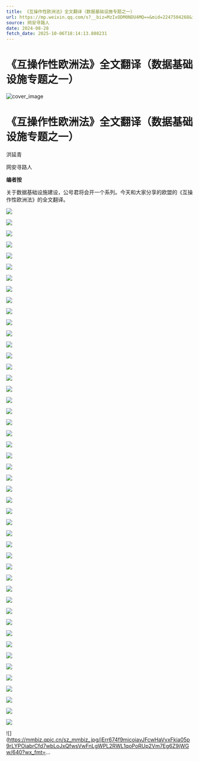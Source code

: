 ```yaml
---
title: 《互操作性欧洲法》全文翻译（数据基础设施专题之一）
url: https://mp.weixin.qq.com/s?__biz=MzIxODM0NDU4MQ==&mid=2247504268&idx=1&sn=a3b66e9a70e43913eed69a87d29732cb&chksm=97e96c66a09ee5705512048f071a7edbcd8a27de39e1b4d5141e679b6903e48ae6b46eecbfd0&scene=58&subscene=0#rd
source: 网安寻路人
date: 2024-08-28
fetch_date: 2025-10-06T18:14:13.808231
---
```


# 《互操作性欧洲法》全文翻译（数据基础设施专题之一）

![cover_image](https://mmbiz.qpic.cn/sz_mmbiz_jpg/jErr674f9micoiavJFcwHaVvxFkia05p9rLK7TSibyDUNWMY1S8z25cUpznAPsE2kf5iblctNsZH8DIVTGibGibp0icicDQ/0?wx_fmt=jpeg)

# 《互操作性欧洲法》全文翻译（数据基础设施专题之一）

洪延青

网安寻路人

**编者按**

关于数据基础设施建设，公号君将会开一个系列。今天和大家分享的欧盟的《互操作性欧洲法》的全文翻译。

![](https://mmbiz.qpic.cn/sz_mmbiz_jpg/jErr674f9micoiavJFcwHaVvxFkia05p9rLOUshP3lhrmCJ40e4sY8ErXRgkJ7s07BzFzp3eozRKsynowG7n0WQhA/640?wx_fmt=jpeg&from=appmsg)

![](https://mmbiz.qpic.cn/sz_mmbiz_jpg/jErr674f9micoiavJFcwHaVvxFkia05p9rLK2UWLwR4hq6KcHutjrw3DjE67kaW46Tia0EFkJ8HOI0YUpnZ59iaoH6w/640?wx_fmt=jpeg&from=appmsg)

![](https://mmbiz.qpic.cn/sz_mmbiz_jpg/jErr674f9micoiavJFcwHaVvxFkia05p9rLMVPHYSmmqFE4FztII5sVHFk5fKbgk7qROiaDhlYaicdOP4NWUhWpNqKA/640?wx_fmt=jpeg&from=appmsg)

![](https://mmbiz.qpic.cn/sz_mmbiz_jpg/jErr674f9micoiavJFcwHaVvxFkia05p9rLiaicEktLCZbFbEriasfSaF9RZyRibvnN8iasI08CE2HWhuu1sedd8IgmpeQ/640?wx_fmt=jpeg&from=appmsg)

![](https://mmbiz.qpic.cn/sz_mmbiz_jpg/jErr674f9micoiavJFcwHaVvxFkia05p9rLoZk9MicTcDDAGNYMXrwxjuMnJDAbNh8FZXmwI2cdpw1LxCS0T1hIicmw/640?wx_fmt=jpeg&from=appmsg)

![](https://mmbiz.qpic.cn/sz_mmbiz_jpg/jErr674f9micoiavJFcwHaVvxFkia05p9rLnicwgUo2DHUjibLIibHib7Ot5l5v1RSnAVPJjIYtk34icO80ORhkBurpAJQ/640?wx_fmt=jpeg&from=appmsg)

![](https://mmbiz.qpic.cn/sz_mmbiz_jpg/jErr674f9micoiavJFcwHaVvxFkia05p9rLGPDCRDKxNnpWNv3Ssy8C3Xqrs7cQJysp1DDjLGlsZOVyecwFGHYwnw/640?wx_fmt=jpeg&from=appmsg)

![](https://mmbiz.qpic.cn/sz_mmbiz_jpg/jErr674f9micoiavJFcwHaVvxFkia05p9rL3ByiaX46tcl8icUTjCQy0R9GwJQHdC6aaJ2GjZ3ap5iceTibhQP95ibxvHQ/640?wx_fmt=jpeg&from=appmsg)

![](https://mmbiz.qpic.cn/sz_mmbiz_jpg/jErr674f9micoiavJFcwHaVvxFkia05p9rLHZyecBN5ibdVZsBJYC5pibQZfxl4VVQrIbt3rHRMVzCht9Pl6ibjJhObg/640?wx_fmt=jpeg&from=appmsg)

![](https://mmbiz.qpic.cn/sz_mmbiz_jpg/jErr674f9micoiavJFcwHaVvxFkia05p9rLmSlabWb3UDYBRhznia5LR0h3vHw2MHS7UFlk0iaJIf23NrY27bPr9WNw/640?wx_fmt=jpeg&from=appmsg)

![](https://mmbiz.qpic.cn/sz_mmbiz_jpg/jErr674f9micoiavJFcwHaVvxFkia05p9rL46w4Jx4GOfKeSoF2NgYwXooEqY9rkwChxxw6g7PaECet04FQARia8zg/640?wx_fmt=jpeg&from=appmsg)

![](https://mmbiz.qpic.cn/sz_mmbiz_jpg/jErr674f9micoiavJFcwHaVvxFkia05p9rL0eFS7iaasiaRQg8Licd7B7xvia4kWScBKiasJYrcQsYtfIpMiaeQbUpBNpMw/640?wx_fmt=jpeg&from=appmsg)

![](https://mmbiz.qpic.cn/sz_mmbiz_jpg/jErr674f9micoiavJFcwHaVvxFkia05p9rLEmPImzCYib3gT4y4st4iaGPCDqdq8kxLLicb9vM3A9Fz4eJVtaD6k85sA/640?wx_fmt=jpeg&from=appmsg)

![](https://mmbiz.qpic.cn/sz_mmbiz_jpg/jErr674f9micoiavJFcwHaVvxFkia05p9rLcic6QMYl6gkzib3zHPLI9M6oGGm5mmGibiaBlpquRXdzvVkWBNdIMC7SaQ/640?wx_fmt=jpeg&from=appmsg)

![](https://mmbiz.qpic.cn/sz_mmbiz_jpg/jErr674f9micoiavJFcwHaVvxFkia05p9rLliaAliaH8rbbyR06ia5HbsHRzQqia2oGnPictZWWhWo1sGm9Hv2OffgP3wQ/640?wx_fmt=jpeg&from=appmsg)

![](https://mmbiz.qpic.cn/sz_mmbiz_jpg/jErr674f9micoiavJFcwHaVvxFkia05p9rLDuQI1ricQAribunHLIlfaiaD4vy0SicBwL6b5BwRJCb1O06OuVWSjURKXw/640?wx_fmt=jpeg&from=appmsg)

![](https://mmbiz.qpic.cn/sz_mmbiz_jpg/jErr674f9micoiavJFcwHaVvxFkia05p9rLu1VEOV10TVgJksprI51D0H2uZc4WxXud01kop8bBgayxg2yRPWicmjg/640?wx_fmt=jpeg&from=appmsg)

![](https://mmbiz.qpic.cn/sz_mmbiz_jpg/jErr674f9micoiavJFcwHaVvxFkia05p9rLiawtZRV3o86DZEytiaX37EHDZr6zoW4HWW8vWcVUlZiaYujXO68ycWTGw/640?wx_fmt=jpeg&from=appmsg)

![](https://mmbiz.qpic.cn/sz_mmbiz_jpg/jErr674f9micoiavJFcwHaVvxFkia05p9rLYibnzb7ibLQibuXbkHuRyAIecYsibUFh6wUgib2LPVbfNkYlpic65nDHEAyQ/640?wx_fmt=jpeg&from=appmsg)

![](https://mmbiz.qpic.cn/sz_mmbiz_jpg/jErr674f9micoiavJFcwHaVvxFkia05p9rLFkVEhjzEc4YH4ZLjsKceGHob2m34LtHtKS5csTqKkEO63mZRdeYfcw/640?wx_fmt=jpeg&from=appmsg)

![](https://mmbiz.qpic.cn/sz_mmbiz_jpg/jErr674f9micoiavJFcwHaVvxFkia05p9rLQBXvky9JcFloGwSTewCDAz2QwQhKTWCHheQ5MM8icic0icKbgoDXibEicng/640?wx_fmt=jpeg&from=appmsg)

![](https://mmbiz.qpic.cn/sz_mmbiz_jpg/jErr674f9micoiavJFcwHaVvxFkia05p9rL61Ue7icGVic2Ukf5vaiaPTuNCUzhtWtJgO3D4P8jpyz9kx4KupEQOXIOg/640?wx_fmt=jpeg&from=appmsg)

![](https://mmbiz.qpic.cn/sz_mmbiz_jpg/jErr674f9micoiavJFcwHaVvxFkia05p9rLtibbDK1cTichHLFmKaPMTIVmibnuANbvfSFRicoIFNP92d0ITgETKeaw4g/640?wx_fmt=jpeg&from=appmsg)

![](https://mmbiz.qpic.cn/sz_mmbiz_jpg/jErr674f9micoiavJFcwHaVvxFkia05p9rL70a4hqXgjQHx0U7ByKKfjyIr3cF4dGSU5sXic7vNAoWTXVuKicwmiaUTA/640?wx_fmt=jpeg&from=appmsg)

![](https://mmbiz.qpic.cn/sz_mmbiz_jpg/jErr674f9micoiavJFcwHaVvxFkia05p9rLA7F8ker6QiaBfbic7FeiaGqYkCBdiae2I8ueZJZAcqHXMOLic1fLHz8BYlg/640?wx_fmt=jpeg&from=appmsg)

![](https://mmbiz.qpic.cn/sz_mmbiz_jpg/jErr674f9micoiavJFcwHaVvxFkia05p9rLIIbMEe4yHWyDFQ716pNn8s79PAI3xOTy4ajUSRx4S14KBAh4NUuhPA/640?wx_fmt=jpeg&from=appmsg)

![](https://mmbiz.qpic.cn/sz_mmbiz_jpg/jErr674f9micoiavJFcwHaVvxFkia05p9rLYLqoGRkAE5MUibItoI0sMaF40U6OyJvaQSHMDlm8epwhGun3uKML0kA/640?wx_fmt=jpeg&from=appmsg)

![](https://mmbiz.qpic.cn/sz_mmbiz_jpg/jErr674f9micoiavJFcwHaVvxFkia05p9rLCuFmtLm8bnvnhsia2XlHMic6rC7iauNmcoTqcib7EibCd1Y8kCagCN9PEBg/640?wx_fmt=jpeg&from=appmsg)

![](https://mmbiz.qpic.cn/sz_mmbiz_jpg/jErr674f9micoiavJFcwHaVvxFkia05p9rLT6l7lwibEoTAyaxzv0d9y91B2G6MQCMBmT0ZqFb2Sy9QYiasWz7puoDg/640?wx_fmt=jpeg&from=appmsg)

![](https://mmbiz.qpic.cn/sz_mmbiz_jpg/jErr674f9micoiavJFcwHaVvxFkia05p9rLiaylGZsZw4YhdIAxH2uluxwukoGp3Gmqqmv7tW3yruE5YtkjmLDNpuQ/640?wx_fmt=jpeg&from=appmsg)

![](https://mmbiz.qpic.cn/sz_mmbiz_jpg/jErr674f9micoiavJFcwHaVvxFkia05p9rLp5Xgc9FagWfuNIuQ7RibxTLBLTFBF2oVgHdoeDdTIlf1C3eEB3t7qbA/640?wx_fmt=jpeg&from=appmsg)

![](https://mmbiz.qpic.cn/sz_mmbiz_jpg/jErr674f9micoiavJFcwHaVvxFkia05p9rLia3D4Gu86PlHS3eBrgEibCOGdzCslWyibUTkrISvJAQSmOwN5ZD0328oA/640?wx_fmt=jpeg&from=appmsg)

![](https://mmbiz.qpic.cn/sz_mmbiz_jpg/jErr674f9micoiavJFcwHaVvxFkia05p9rLx6zlL7cB12RC7FnOksBcerONIVribeVyx2iaPC1clRiakliahoDVDAPnLQ/640?wx_fmt=jpeg&from=appmsg)

![](https://mmbiz.qpic.cn/sz_mmbiz_jpg/jErr674f9micoiavJFcwHaVvxFkia05p9rLsXgIS5IJB18X8cearHQrozTBBmVyMiclu0LpH6y7n11NzOBHgmP6vGQ/640?wx_fmt=jpeg&from=appmsg)

![](https://mmbiz.qpic.cn/sz_mmbiz_jpg/jErr674f9micoiavJFcwHaVvxFkia05p9rLtWf8TWsXUQgOIMfoE9ZOhcuDkW43nWzpXapfibVTGonShkjbicVicwRng/640?wx_fmt=jpeg&from=appmsg)

![](https://mmbiz.qpic.cn/sz_mmbiz_jpg/jErr674f9micoiavJFcwHaVvxFkia05p9rLemiaGKkZjnvu3X1HVjkvYo3kO7AZQPSt80fBaic3yPicqoA3bs2lM7Ynw/640?wx_fmt=jpeg&from=appmsg)

![](https://mmbiz.qpic.cn/sz_mmbiz_jpg/jErr674f9micoiavJFcwHaVvxFkia05p9rL9lNyn6ep9DpMnLpic4xVibOl4hKxLJrpY4UepKBtmkErpMCxXZnqiawew/640?wx_fmt=jpeg&from=appmsg)

![](https://mmbiz.qpic.cn/sz_mmbiz_jpg/jErr674f9micoiavJFcwHaVvxFkia05p9rLXaTF1UxvFzf07XZ3lT0PPjXNOOXVlSwvrTnMFHuIOw3Xv3gAcRA2wQ/640?wx_fmt=jpeg&from=appmsg)

![](https://mmbiz.qpic.cn/sz_mmbiz_jpg/jErr674f9micoiavJFcwHaVvxFkia05p9rLGBhkLxhP9lpJzLKZpv5NUlQBfmvRD6TZ5IicRepLLia82eX8cWlaP9ag/640?wx_fmt=jpeg&from=appmsg)

![](https://mmbiz.qpic.cn/sz_mmbiz_jpg/jErr674f9micoiavJFcwHaVvxFkia05p9rL48RjJJz4EibMfgTiaibjCo4AUE0m4luA8Ze3EHmeUFZCFC2iaZOrqteSnQ/640?wx_fmt=jpeg&from=appmsg)

![](https://mmbiz.qpic.cn/sz_mmbiz_jpg/jErr674f9micoiavJFcwHaVvxFkia05p9rLq0OGx01qFzibqk59j0iadTLll1ZXHiaj8DpDlrPMcnV66KEfUtHJ1A9Sg/640?wx_fmt=jpeg&from=appmsg)

![](https://mmbiz.qpic.cn/sz_mmbiz_jpg/jErr674f9micoiavJFcwHaVvxFkia05p9rLJ48xVZzeLdDj9FxsYwQxiaVyceef7ficHmvBnaqQRBCJY7C30lnAicTgg/640?wx_fmt=jpeg&from=appmsg)

![](https://mmbiz.qpic.cn/sz_mmbiz_jpg/jErr674f9micoiavJFcwHaVvxFkia05p9rLodpTMd0g2xia9hx71yK2Xhhj5r44pUwS2e3NpX6WduJaSJnvyDNkUwg/640?wx_fmt=jpeg&from=appmsg)

![](https://mmbiz.qpic.cn/sz_mmbiz_jpg/jErr674f9micoiavJFcwHaVvxFkia05p9rLP8QqcTMgVYp0xkNXVbQVRQ9SKHSVC2ucmtpQHh3gUDfRDgGSwpH4Iw/640?wx_fmt=jpeg&from=appmsg)

![](https://mmbiz.qpic.cn/sz_mmbiz_jpg/jErr674f9micoiavJFcwHaVvxFkia05p9rLLCRUUFWgS6gb5I61dLUEzK4vQ9PrztE7VhjRxAB6bfp6atQCpNiadhQ/640?wx_fmt=jpeg&from=appmsg)

![](https://mmbiz.qpic.cn/sz_mmbiz_jpg/jErr674f9micoiavJFcwHaVvxFkia05p9rLWp9qlM0IzoUdsfCMS5tiaoN4hsdXgxweyfaeGmhr42mpqiaX7XWC5JMw/640?wx_fmt=jpeg&from=appmsg)

![](https://mmbiz.qpic.cn/sz_mmbiz_jpg/jErr674f9micoiavJFcwHaVvxFkia05p9rL5RkfFQaXbJaoiaJtFXVlkzlfBMa9WoxBuytt6blkvYVTlnUmicoNA2oQ/640?wx_fmt=jpeg&from=appmsg)

![](https://mmbiz.qpic.cn/sz_mmbiz_jpg/jErr674f9micoiavJFcwHaVvxFkia05p9rLYPOiabrCfd7wbLoJxQfwsVwFnLgWPL2RWL1qoPoRUp2Vm7Eg6Z9jWGw/640?wx_fmt=...